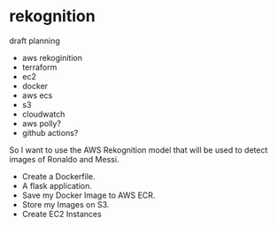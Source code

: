 # rekognition


draft planning

- aws rekoginition
- terraform
- ec2
- docker
- aws ecs
- s3
- cloudwatch
- aws polly?
- github actions?


So I want to use the AWS Rekognition model that will be used to detect images of Ronaldo and Messi.
- Create a Dockerfile.
-  A flask application.
- Save my Docker Image to AWS ECR. 
- Store my Images on S3.
- Create EC2 Instances
